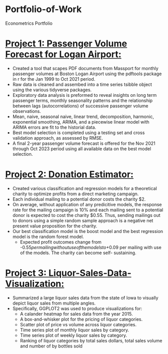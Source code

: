 # Portfolio-of-Work
Econometrics Portfolio

# [Project 1: Passenger Volume Forecast for Logan Airport:](https://github.com/ross-walendziak/Passenger-Forecast)
* Created a tool that scapes PDF documents from Massport for monthly passenger volumes at Boston Logan Airport using the pdftools package in r for the Jan 1999 to Oct 2021 period.
* Raw data is cleaned and assembed into a time series tsibble object using the various tidyverse packages.
* Exploratory data analysis is preformed to reveal insights on long term passenger terms, monthly seasonality patterns and the relationship between lags (autocorrelations) of successive passenger volume observations.
* Mean, naive, seasonal naive, linear trend, decomposition, harmonic, exponential smoothing, ARIMA, and a piecewise linear model with ARIMA errors are fit to the historial data.
* Best model selection is completed using a testing set and cross validation approach, as assessed by RMSE.
* A final 2-year passenger volume forecast is offered for the Nov 2021 through Oct 2023 period using all available data on the best model selection.

# [Project 2: Donation Estimator:](https://github.com/ross-walendziak/Clarity-in-Charity)
* Created various classification and regression models for a theoretical charity to optimize profits from a direct marketing campaign.
* Each individual mailing to a potential donor costs the charity $2.
* On average, without application of any predicitive models, the response rate for the mailing campaign is 10% and each mailing sent to a potential donor is expected       to cost the charity $0.55. Thus, sending mailings out to donors using a simple random sample approach is a negative net present value proposition for the charity.
* Our best classification model is the boost model and the best regression model is the random forest model.  
  * Expected profit outcomes change from -$0.55 per mailing without use of the models to +$0.09 per mailing with use of the models. The charity can become self-               sustaining.

# [Project 3: Liquor-Sales-Data-Visualization:](https://github.com/ross-walendziak/Liquor-Sales-Data-Visualization)
* Summarized a large liquor sales data from the state of Iowa to visually depict liquor sales from multiple angles.
* Specifically, GGPLOT2 was used to produce visualizations for:
    * A calander heatmap for sales data from the year 2015.
    * A box-and-whisker plot for the pricing of liquor categories.
    * Scatter plot of price vs volume across liquor categories.
    * Time series plot of monthly liquor sales by category.
    * Time series plot of weekly liquor sales by category.
    * Ranking of liquor categories by total sales dollars, total sales volume and number of by bottles sold
